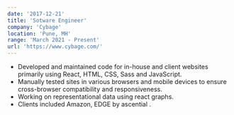 ```yaml
---
date: '2017-12-21'
title: 'Sotware Engineer'
company: 'Cybage'
location: 'Pune, MH'
range: 'March 2021 - Present'
url: 'https://www.cybage.com/'
---
```


- Developed and maintained code for in-house and client websites primarily using React, HTML, CSS, Sass and JavaScript.
- Manually tested sites in various browsers and mobile devices to ensure cross-browser compatibility and responsiveness.
- Working on representational data using react graphs.
- Clients included Amazon, EDGE by ascential .
